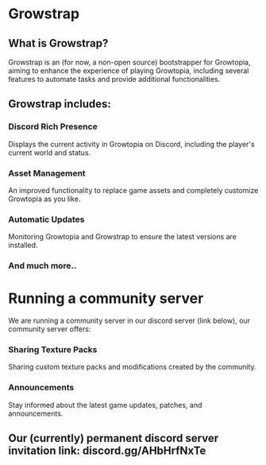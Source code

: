 # Growstrap

## What is Growstrap?
Growstrap is an (for now, a non-open source) bootstrapper for Growtopia, aiming to enhance the experience of playing Growtopia, including several features to automate tasks and provide additional functionalities.

## Growstrap includes:
### Discord Rich Presence
Displays the current activity in Growtopia on Discord, including the player's current world and status.
### Asset Management
An improved functionality to replace game assets and completely customize Growtopia as you like.
### Automatic Updates
Monitoring Growtopia and Growstrap to ensure the latest versions are installed.
### And much more..

# Running a community server
We are running a community server in our discord server (link below), our community server offers:
### Sharing Texture Packs
Sharing custom texture packs and modifications created by the community.
### Announcements
Stay informed about the latest game updates, patches, and announcements.

## Our (currently) permanent discord server invitation link: discord.gg/AHbHrfNxTe
